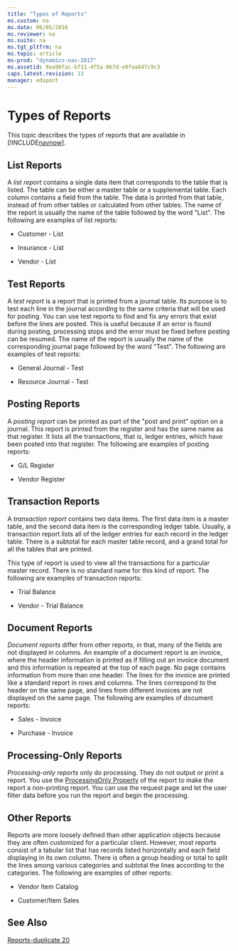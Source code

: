 ```yaml
---
title: "Types of Reports"
ms.custom: na
ms.date: 06/05/2016
ms.reviewer: na
ms.suite: na
ms.tgt_pltfrm: na
ms.topic: article
ms-prod: "dynamics-nav-2017"
ms.assetid: 9aa90fac-bf11-4f5a-867d-e0fea847c9c3
caps.latest.revision: 13
manager: edupont
---
```

# Types of Reports
This topic describes the types of reports that are available in [!INCLUDE[navnow](includes/navnow_md.md)].  
  
## List Reports  
 A *list report* contains a single data item that corresponds to the table that is listed. The table can be either a master table or a supplemental table. Each column contains a field from the table. The data is printed from that table, instead of from other tables or calculated from other tables. The name of the report is usually the name of the table followed by the word "List". The following are examples of list reports:  
  
-   Customer - List  
  
-   Insurance - List  
  
-   Vendor - List  
  
## Test Reports  
 A *test report* is a report that is printed from a journal table. Its purpose is to test each line in the journal according to the same criteria that will be used for posting. You can use test reports to find and fix any errors that exist before the lines are posted. This is useful because if an error is found during posting, processing stops and the error must be fixed before posting can be resumed. The name of the report is usually the name of the corresponding journal page followed by the word "Test". The following are examples of test reports:  
  
-   General Journal - Test  
  
-   Resource Journal - Test  
  
## Posting Reports  
 A *posting report* can be printed as part of the "post and print" option on a journal. This report is printed from the register and has the same name as that register. It lists all the transactions, that is, ledger entries, which have been posted into that register. The following are examples of posting reports:  
  
-   G\/L Register  
  
-   Vendor Register  
  
## Transaction Reports  
 A *transaction report* contains two data items. The first data item is a master table, and the second data item is the corresponding ledger table. Usually, a transaction report lists all of the ledger entries for each record in the ledger table. There is a subtotal for each master table record, and a grand total for all the tables that are printed.  
  
 This type of report is used to view all the transactions for a particular master record. There is no standard name for this kind of report. The following are examples of transaction reports:  
  
-   Trial Balance  
  
-   Vendor - Trial Balance  
  
## Document Reports  
 *Document reports* differ from other reports, in that, many of the fields are not displayed in columns. An example of a document report is an invoice, where the header information is printed as if filling out an invoice document and this information is repeated at the top of each page. No page contains information from more than one header. The lines for the invoice are printed like a standard report in rows and columns. The lines correspond to the header on the same page, and lines from different invoices are not displayed on the same page. The following are examples of document reports:  
  
-   Sales - Invoice  
  
-   Purchase - Invoice  
  
## Processing-Only Reports  
 *Processing-only reports* only do processing. They do not output or print a report. You use the [ProcessingOnly Property](ProcessingOnly-Property.md) of the report to make the report a non-printing report. You can use the request page and let the user filter data before you run the report and begin the processing.  
  
## Other Reports  
 Reports are more loosely defined than other application objects because they are often customized for a particular client. However, most reports consist of a tabular list that has records listed horizontally and each field displaying in its own column. There is often a group heading or total to split the lines among various categories and subtotal the lines according to the categories. The following are examples of other reports:  
  
-   Vendor Item Catalog  
  
-   Customer\/Item Sales  
  
## See Also  
 [Reports-duplicate 20](Reports-duplicate-20.md)